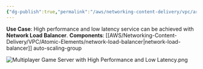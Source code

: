 ```yaml
---
{"dg-publish":true,"permalink":"/aws/networking-content-delivery/vpc/architectures/multiplayer-game-server-with-high-performance-and-low-latency/","title":"Multiplayer Game Server with High Performance and Low Latency"}
---
```



**Use Case**: High performance and low latency service can be achieved with **Network Load Balancer**.
**Components**:
[[AWS/Networking-Content-Delivery/VPC/Atomic-Elements/network-load-balancer\|network-load-balancer]] auto-scaling-group

![Multiplayer Game Server with High Performance and Low Latency.png](/img/user/AWS/Networking-Content-Delivery/VPC/png/Multiplayer%20Game%20Server%20with%20High%20Performance%20and%20Low%20Latency.png)
